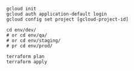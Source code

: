 
```shell script
gcloud init
gcloud auth application-default login
gcloud config set project [gcloud-project-id]
```


```shell script
cd env/dev/
# or cd env/qa/
# or cd env/staging/
# pr cd env/prod/

terraform plan
terraform apply
```